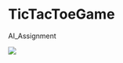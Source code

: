 # TicTacToeGame
AI_Assignment

![](https://github.com/ksheetal/TicTacToeGame/blob/master/Screeshot.jpg)
